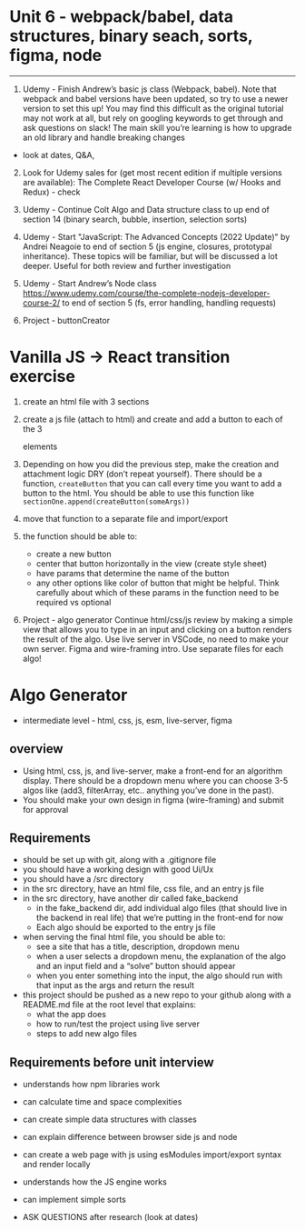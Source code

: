 # Unit 6 - webpack/babel, data structures, binary seach, sorts, figma, node
---
1. Udemy - Finish Andrew’s basic js class (Webpack, babel). Note that webpack and babel versions have been updated, so try to use a newer version to set this up! You may find this difficult as the original tutorial may not work at all, but rely on googling keywords to get through and ask questions on slack! The main skill you’re learning is how to upgrade an old library and handle breaking changes
- look at dates, Q&A, 

2. Look for Udemy sales for (get most recent edition if multiple versions are available):
   The Complete React Developer Course (w/ Hooks and Redux) - check

3. Udemy - Continue Colt Algo and Data structure class to up end of section 14 (binary search, bubble, insertion, selection sorts)

4. Udemy - Start "JavaScript: The Advanced Concepts (2022 Update)" by Andrei Neagoie to end of section 5 (js engine, closures, prototypal inheritance). These topics will be familiar, but will be discussed a lot deeper. Useful for both review and further investigation

5. Udemy - Start Andrew’s Node class https://www.udemy.com/course/the-complete-nodejs-developer-course-2/ to end of section 5 (fs, error handling, handling requests)

6. Project - buttonCreator

# Vanilla JS -> React transition exercise
1. create an html file with 3 sections
2. create a js file (attach to html) and create and add a button to each of the 3 <section> elements
3. Depending on how you did the previous step, make the creation and attachment logic DRY (don’t repeat yourself). There should be a function, `createButton` that you can call every time you want to add a button to the html. You should be able to use this function like `sectionOne.append(createButton(someArgs))`
4. move that function to a separate file and import/export
5. the function should be able to:
   - create a new button
   - center that button horizontally in the view (create style sheet)
   - have params that determine the name of the button
   - any other options like color of button that might be helpful. Think carefully about which of these params in the function need to be required vs optional

7. Project - algo generator Continue html/css/js review by making a simple view that allows you to type in an input and clicking on a button renders the result of the algo. Use live server in VSCode, no need to make your own server. Figma and wire-framing intro. Use separate files for each algo!

# Algo Generator
- intermediate level - html, css, js, esm, live-server, figma
## overview
- Using html, css, js, and live-server, make a front-end for an algorithm display. There should be a dropdown menu where you can choose 3-5 algos like (add3, filterArray, etc.. anything you’ve done in the past).
- You should make your own design in figma (wire-framing) and submit for approval
## Requirements
- should be set up with git, along with a .gitignore file
- you should have a working design with good Ui/Ux
- you should have a /src directory
- in the src directory, have an html file, css file, and an entry js file
- in the src directory, have another dir called fake_backend
  - in the fake_backend dir, add individual algo files (that should live in the backend in real life) that we’re putting in the front-end for now
  - Each algo should be exported to the entry js file
- when serving the final html file, you should be able to:
  - see a site that has a title, description, dropdown menu
  - when a user selects a dropdown menu, the explanation of the algo and an input field and a “solve” button should appear
  - when you enter something into the input, the algo should run with that input as the args and return the result
- this project should be pushed as a new repo to your github along with a README.md file at the root level that explains:
  - what the app does
  - how to run/test the project using live server
  - steps to add new algo files

## Requirements before unit interview
- understands how npm libraries work
- can calculate time and space complexities
- can create simple data structures with classes
- can explain difference between browser side js and node
- can create a web page with js using esModules import/export syntax and render locally
- understands how the JS engine works
- can implement simple sorts

- ASK QUESTIONS after research (look at dates)
